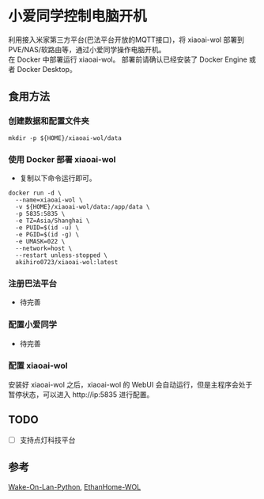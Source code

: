 # 小爱同学控制电脑开机

利用接入米家第三方平台(巴法平台开放的MQTT接口)，将 xiaoai-wol 部署到PVE/NAS/软路由等，通过小爱同学操作电脑开机。  
在 Docker 中部署运行 xiaoai-wol。 部署前请确认已经安装了 Docker Engine 或者 Docker Desktop。

## 食用方法
### 创建数据和配置文件夹
```mkdir -p ${HOME}/xiaoai-wol/data```  

### 使用 Docker 部署 xiaoai-wol
- 复制以下命令运行即可。  
```shell
docker run -d \
  --name=xiaoai-wol \
  -v ${HOME}/xiaoai-wol/data:/app/data \
  -p 5835:5835 \
  -e TZ=Asia/Shanghai \
  -e PUID=$(id -u) \
  -e PGID=$(id -g) \
  -e UMASK=022 \
  --network=host \
  --restart unless-stopped \
  akihiro0723/xiaoai-wol:latest
```
### 注册巴法平台
- 待完善

### 配置小爱同学
- 待完善

### 配置 xiaoai-wol
安装好 xiaoai-wol 之后，xiaoai-wol 的 WebUI 会自动运行，但是主程序会处于暂停状态，可以进入 http://ip:5835 进行配置。



## TODO
- [ ] 支持点灯科技平台


## 参考

[Wake-On-Lan-Python](https://github.com/bentasker/Wake-On-Lan-Python),
[EthanHome-WOL](https://github.com/cgy233/EthanHome-WOL)